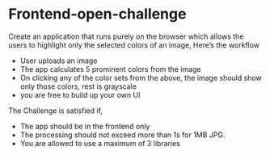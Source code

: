 # Frontend-open-challenge

Create an application that runs purely on the browser which allows the users to highlight only the selected colors of an image, Here’s the workflow

 - User uploads an image
 - The app calculates 5 prominent colors from the image
 - On clicking any of the color sets from the above, the image should show only those colors, rest is grayscale
 - you are free to build up your own UI

The Challenge is satisfied if,
 - The app should be in the frontend only
 - The processing should not exceed more than 1s for 1MB JPG.
 - You are allowed to use a maximum of 3 libraries
